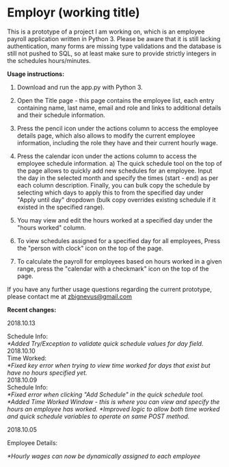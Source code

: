 <h1>Employr (working title)</h1>

This is a prototype of a project I am working on, which is an employee payroll application written in Python 3. Please be aware that it is still lacking authentication, many forms are missing type validations and the database is still not pushed to SQL, so at least make sure to provide strictly integers in the schedules hours/minutes.

<b>Usage instructions:</b>

1. Download and run the app.py with Python 3.
2. Open the Title page - this page contains the employee list, each entry containing name, last name, email and role and links to additional details and their schedule information.
3. Press the pencil icon under the actions column to access the employee details page, which also allows to modify the current employee information, including the role they have and their current hourly wage.
4. Press the calendar icon under the actions column to access the employee schedule information.
a) The quick schedule tool on the top of the page allows to quickly add new schedules for an employee. Input the day in the selected month and specify the times (start - end) as per each column description. Finally, you can bulk copy the schedule by selecting which days to apply this to from the specified day under "Apply until day" dropdown (bulk copy overrides existing schedule if it existed in the specified range).
5. You may view and edit the hours worked at a specified day under the "hours worked" column.
6. To view schedules assigned for a specified day for all employees, Press the "person with clock" icon on the top of the page.

7. To calculate the payroll for employees based on hours worked in a given range, press the "calendar with a checkmark" icon on the top of the page.


If you have any further usage questions regarding the current prototype, please contact me at zbignevus@gmail.com


<b>Recent changes:</b>

2018.10.13

Schedule Info:
  <br/>
  <i>
  *Added Try/Exception to validate quick schedule values for day field.
  </i>
  <br/>
2018.10.10
<br/>
Time Worked:
<br/>
  <i>
  *Fixed key error when trying to view time worked for days that exist but have no hours specified yet.
  </i>
<br/>
2018.10.09
<br/>
Schedule Info:
<br/>
  <i>
  *Fixed error when clicking "Add Schedule" in the quick schedule tool.
  *Added Time Worked Window - this is where you can view and specify the hours an employee has worked.
  *Improved logic to allow both time worked and quick schedule variables to operate on same POST method.
 </i>

2018.10.05

Employee Details:

  <i>*Hourly wages can now be dynamically assigned to each employee
  </i>
